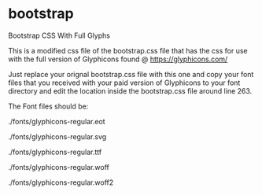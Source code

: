 # bootstrap
Bootstrap CSS With Full Glyphs

This is a modified css file of the bootstrap.css file that has the css for use with the full version of Glyphicons found @ https://glyphicons.com/

Just replace your orignal bootstrap.css file with this one and copy your font files that you received with your paid version of Glyphicons to your font directory and edit the location inside the bootstrap.css file around line 263.

The Font files should be:

./fonts/glyphicons-regular.eot

./fonts/glyphicons-regular.svg

./fonts/glyphicons-regular.ttf

./fonts/glyphicons-regular.woff

./fonts/glyphicons-regular.woff2

